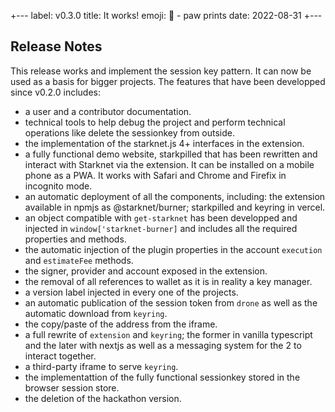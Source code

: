 +---
label: v0.3.0
title: It works!
emoji: 🐾 - paw prints
date: 2022-08-31
+---

## Release Notes

This release works and implement the session key pattern. It can now be used as
a basis for bigger projects. The features that have been developped since
v0.2.0 includes:

- a user and a contributor documentation.
- technical tools to help debug the project and perform technical operations
  like delete the sessionkey from outside.
- the implementation of the starknet.js 4+ interfaces in the extension.
- a fully functional demo website, starkpilled that has been rewritten and
  interact with Starknet via the extension. It can be installed on a mobile
  phone as a PWA. It works with Safari and Chrome and Firefix in incognito
  mode.
- an automatic deployment of all the components, including: the extension
  available in npmjs as @starknet/burner; starkpilled and keyring in vercel.
- an object compatible with `get-starknet` has been developped and injected in
  `window['starknet-burner]` and includes all the required properties and
  methods.
- the automatic injection of the plugin properties in the account `execution`
  and `estimateFee` methods.
- the signer, provider and account exposed in the extension.
- the removal of all references to wallet as it is in reality a key manager.
- a version label injected in every one of the projects.
- an automatic publication of the session token from `drone` as well as the
  automatic download from `keyring`.
- the copy/paste of the address from the iframe.
- a full rewrite of `extension` and `keyring`; the former in vanilla typescript
  and the later with nextjs as well as a messaging system for the 2 to interact
  together.
- a third-party iframe to serve `keyring`.
- the implementattion of the fully functional sessionkey stored in the browser
  session store.
- the deletion of the hackathon version.
